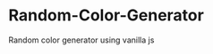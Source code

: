 # Random-Color-Generator
Random color generator using vanilla js
<img src="/images/colorimg.JPG" alt="">

